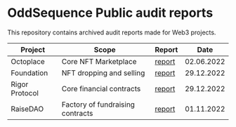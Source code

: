 # OddSequence Public audit reports

This repository contains archived audit reports made for Web3 projects.

Project | Scope |Report | Date
--- | --- | ---  | ---
Octoplace | Core NFT Marketplace | [report](https://github.com/oddsequence/reports/blob/main/Octoplace/Octoplace_report_02062023.md) | 02.06.2022
Foundation | NFT dropping and selling |[report](https://github.com/oddsequence/reports/blob/main/Foundation/Foundation_report_29122022.pdf) | 29.12.2022
Rigor Protocol | Core financial contracts |[report](https://github.com/oddsequence/reports/blob/main/RigorProtocol/RigorProtocol_report_29122022.pdf) | 29.12.2022
RaiseDAO | Factory of fundraising contracts | [report](https://github.com/oddsequence/reports/blob/main/RaiseDAO/RaiseDAO_public_report_011222.pdf) | 01.11.2022


